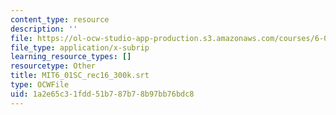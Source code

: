 ```yaml
---
content_type: resource
description: ''
file: https://ol-ocw-studio-app-production.s3.amazonaws.com/courses/6-01sc-introduction-to-electrical-engineering-and-computer-science-i-spring-2011/1a2e65c31fdd51b787b78b97bb76bdc8_MIT6_01SC_rec16_300k.vtt
file_type: application/x-subrip
learning_resource_types: []
resourcetype: Other
title: MIT6_01SC_rec16_300k.srt
type: OCWFile
uid: 1a2e65c3-1fdd-51b7-87b7-8b97bb76bdc8
---
```

